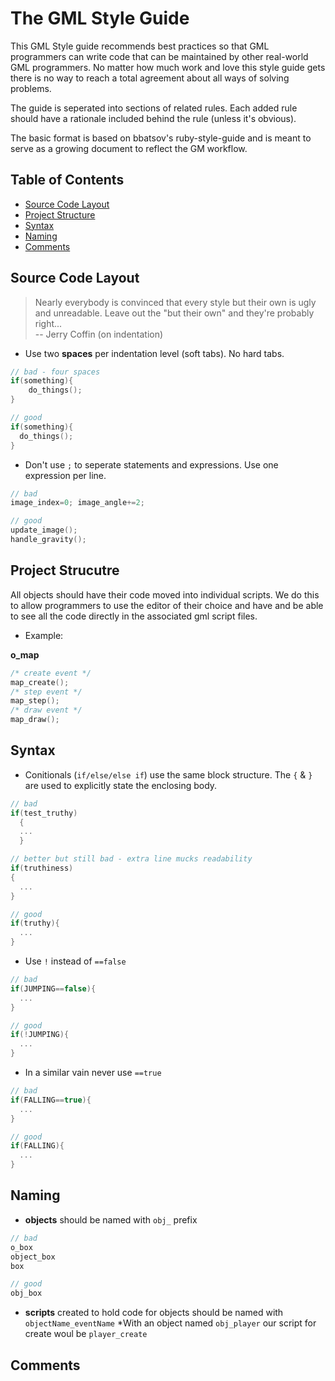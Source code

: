# The GML Style Guide

This GML Style guide recommends best practices so that GML programmers can write code that can be maintained by other real-world GML programmers. No matter how much work and love this style guide gets there is no way to reach a total agreement about all ways of solving problems.

The guide is seperated into sections of related rules. Each added rule should have a rationale included behind the rule (unless it's obvious).

The basic format is based on bbatsov's ruby-style-guide and is meant to serve as a growing document to reflect the GM workflow.

## Table of Contents
* [Source Code Layout](#source-code-layout)
* [Project Structure](#project-structure)
* [Syntax](#syntax)
* [Naming](#naming)
* [Comments](#comments)

## Source Code Layout
> Nearly everybody is convinced that every style but their own is
> ugly and unreadable. Leave out the "but their own" and they're
> probably right... <br/>
> -- Jerry Coffin (on indentation)

* Use two **spaces** per indentation level (soft tabs). No hard tabs.
```c
// bad - four spaces
if(something){
    do_things();
}

// good
if(something){
  do_things();
}
```

* Don't use `;` to seperate statements and expressions. Use one expression per  line.
```c
// bad
image_index=0; image_angle+=2;

// good
update_image();
handle_gravity();
```

## Project Strucutre
All objects should have their code moved into individual scripts.
We do this to allow programmers to use the editor of their choice and have and be able to see all the code directly in the associated gml script files.

* Example:

**o_map**
```c
/* create event */
map_create();
/* step event */
map_step();
/* draw event */
map_draw();
```

## Syntax
* Conitionals (`if/else/else if`) use the same block structure. The `{` & `}`  are used to explicitly state the enclosing body.
```c
// bad
if(test_truthy)
  {
  ...
  }

// better but still bad - extra line mucks readability
if(truthiness)
{
  ...
}

// good
if(truthy){
  ...
}
```
* Use `!` instead of `==false`
```c
// bad
if(JUMPING==false){
  ...
}

// good
if(!JUMPING){
  ...
}
```
* In a similar vain never use `==true`
```c
// bad
if(FALLING==true){
  ...
}

// good
if(FALLING){
  ...
}
```

## Naming
* **objects** should be named with `obj_` prefix
```c
// bad
o_box
object_box
box

// good
obj_box
```
* **scripts** created to hold code for objects should be named with  `objectName_eventName`
*With an object named `obj_player` our script for create woul be `player_create`
## Comments

